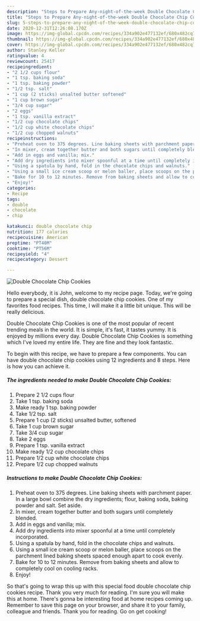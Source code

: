 ```yaml
---
description: "Steps to Prepare Any-night-of-the-week Double Chocolate Chip Cookies"
title: "Steps to Prepare Any-night-of-the-week Double Chocolate Chip Cookies"
slug: 5-steps-to-prepare-any-night-of-the-week-double-chocolate-chip-cookies
date: 2020-12-31T12:26:08.170Z
image: https://img-global.cpcdn.com/recipes/334a902e477132ef/680x482cq70/double-chocolate-chip-cookies-recipe-main-photo.jpg
thumbnail: https://img-global.cpcdn.com/recipes/334a902e477132ef/680x482cq70/double-chocolate-chip-cookies-recipe-main-photo.jpg
cover: https://img-global.cpcdn.com/recipes/334a902e477132ef/680x482cq70/double-chocolate-chip-cookies-recipe-main-photo.jpg
author: Stanley Keller
ratingvalue: 4
reviewcount: 25417
recipeingredient:
- "2 1/2 cups flour"
- "1 tsp. baking soda"
- "1 tsp. baking powder"
- "1/2 tsp. salt"
- "1 cup (2 sticks) unsalted butter softened"
- "1 cup brown sugar"
- "3/4 cup sugar"
- "2 eggs"
- "1 tsp. vanilla extract"
- "1/2 cup chocolate chips"
- "1/2 cup white chocolate chips"
- "1/2 cup chopped walnuts"
recipeinstructions:
- "Preheat oven to 375 degrees. Line baking sheets with parchment paper. In a large bowl combine the dry ingredients; flour, baking soda, baking powder and salt. Set aside."
- "In mixer, cream together butter and both sugars until completely blended."
- "Add in eggs and vanilla; mix."
- "Add dry ingredients into mixer spoonful at a time until completely incorporated."
- "Using a spatula by hand, fold in the chocolate chips and walnuts."
- "Using a small ice cream scoop or melon baller, place scoops on the parchment lined baking sheets spaced enough apart to cook evenly."
- "Bake for 10 to 12 minutes. Remove from baking sheets and allow to completely cool on cooling racks."
- "Enjoy!"
categories:
- Recipe
tags:
- double
- chocolate
- chip

katakunci: double chocolate chip 
nutrition: 177 calories
recipecuisine: American
preptime: "PT40M"
cooktime: "PT56M"
recipeyield: "4"
recipecategory: Dessert

---
```



![Double Chocolate Chip Cookies](https://img-global.cpcdn.com/recipes/334a902e477132ef/680x482cq70/double-chocolate-chip-cookies-recipe-main-photo.jpg)

Hello everybody, it is John, welcome to my recipe page. Today, we're going to prepare a special dish, double chocolate chip cookies. One of my favorites food recipes. This time, I will make it a little bit unique. This will be really delicious.



Double Chocolate Chip Cookies is one of the most popular of recent trending meals in the world. It is simple, it's fast, it tastes yummy. It is enjoyed by millions every day. Double Chocolate Chip Cookies is something which I've loved my entire life. They are fine and they look fantastic.


To begin with this recipe, we have to prepare a few components. You can have double chocolate chip cookies using 12 ingredients and 8 steps. Here is how you can achieve it.

<!--inarticleads1-->

##### The ingredients needed to make Double Chocolate Chip Cookies:

1. Prepare 2 1/2 cups flour
1. Take 1 tsp. baking soda
1. Make ready 1 tsp. baking powder
1. Take 1/2 tsp. salt
1. Prepare 1 cup (2 sticks) unsalted butter, softened
1. Take 1 cup brown sugar
1. Take 3/4 cup sugar
1. Take 2 eggs
1. Prepare 1 tsp. vanilla extract
1. Make ready 1/2 cup chocolate chips
1. Prepare 1/2 cup white chocolate chips
1. Prepare 1/2 cup chopped walnuts




<!--inarticleads2-->

##### Instructions to make Double Chocolate Chip Cookies:

1. Preheat oven to 375 degrees. Line baking sheets with parchment paper. In a large bowl combine the dry ingredients; flour, baking soda, baking powder and salt. Set aside.
1. In mixer, cream together butter and both sugars until completely blended.
1. Add in eggs and vanilla; mix.
1. Add dry ingredients into mixer spoonful at a time until completely incorporated.
1. Using a spatula by hand, fold in the chocolate chips and walnuts.
1. Using a small ice cream scoop or melon baller, place scoops on the parchment lined baking sheets spaced enough apart to cook evenly.
1. Bake for 10 to 12 minutes. Remove from baking sheets and allow to completely cool on cooling racks.
1. Enjoy!




So that's going to wrap this up with this special food double chocolate chip cookies recipe. Thank you very much for reading. I'm sure you will make this at home. There's gonna be interesting food at home recipes coming up. Remember to save this page on your browser, and share it to your family, colleague and friends. Thank you for reading. Go on get cooking!
